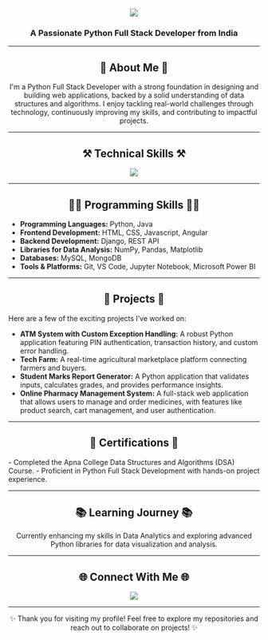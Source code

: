 <h1 align="center">
    <img src="https://readme-typing-svg.herokuapp.com/?font=Righteous&size=35&center=true&vCenter=true&width=500&height=70&duration=4000&lines=Hello!+👋;+I'm+Prajwal+Bhutkar!;" />
</h1>

<h3 align="center">A Passionate Python Full Stack Developer from India</h3>

---

<h2 align="center">🌟 About Me 🌟</h2>
<p align="center">
I'm a Python Full Stack Developer with a strong foundation in designing and building web applications, backed by a solid understanding of data structures and algorithms. I enjoy tackling real-world challenges through technology, continuously improving my skills, and contributing to impactful projects.
</p>

---

<h2 align="center">⚒ Technical Skills ⚒</h2>
<div align="center">
    <img src="https://skillicons.dev/icons?i=html,css,bootstrap,tailwind,javascript,python,django,flask,mysql,sqlite,git,github" />
</div>

---

<h2 align="center">🧑‍💻 Programming Skills 🧑‍💻</h2>
<ul>
    <li><b>Programming Languages:</b> Python, Java</li>
    <li><b>Frontend Development:</b> HTML, CSS, Javascript, Angular</li>
    <li><b>Backend Development:</b> Django, REST API</li>
    <li><b>Libraries for Data Analysis:</b> NumPy, Pandas, Matplotlib</li>
    <li><b>Databases:</b> MySQL, MongoDB</li>
    <li><b>Tools & Platforms:</b> Git, VS Code, Jupyter Notebook, Microsoft Power BI</li>
</ul>

---

<h2 align="center">🚀 Projects 🚀</h2>
<p>
    Here are a few of the exciting projects I’ve worked on:
</p>
<ul>
    <li><b>ATM System with Custom Exception Handling:</b> A robust Python application featuring PIN authentication, transaction history, and custom error handling.</li>
    <li><b>Tech Farm:</b> A real-time agricultural marketplace platform connecting farmers and buyers.</li>
    <li><b>Student Marks Report Generator:</b> A Python application that validates inputs, calculates grades, and provides performance insights.</li>
    <li><b>Online Pharmacy Management System:</b> A full-stack web application that allows users to manage and order medicines, with features like product search, cart management, and user authentication.</li>
</ul>

---

<h2 align="center">📜 Certifications 📜</h2>
- Completed the Apna College Data Structures and Algorithms (DSA) Course.  
- Proficient in Python Full Stack Development with hands-on project experience.

---

<h2 align="center">📚 Learning Journey 📚</h2>
<p align="center">
Currently enhancing my skills in Data Analytics and exploring advanced Python libraries for data visualization and analysis.
</p>

---

<h2 align="center">🌐 Connect With Me 🌐</h2>
<div align="center">
    <a href="https://www.linkedin.com/in/bhutkarprajwal" target="_blank">
        <img src="https://img.shields.io/badge/LinkedIn-0077B5?style=for-the-badge&logo=linkedin&logoColor=white" />
    </a>
</div>

---

<p align="center">✨ Thank you for visiting my profile! Feel free to explore my repositories and reach out to collaborate on projects! ✨</p>
